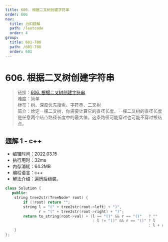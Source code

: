 ```yaml
---
title: 606. 根据二叉树创建字符串
order: 606
nav:
  title: 力扣题解
  path: /leetcode
  order: 4
group:
  title: 601-700
  path: /601-700
  order: 601
---
```


# 606. 根据二叉树创建字符串
    
> 链接：[606. 根据二叉树创建字符串](https://leetcode-cn.com/problems/construct-string-from-binary-tree/)  
> 难度：简单  
> 标签：树、深度优先搜索、字符串、二叉树  
> 简介：给定一棵二叉树，你需要计算它的直径长度。一棵二叉树的直径长度是任意两个结点路径长度中的最大值。这条路径可能穿过也可能不穿过根结点。
      
## 题解 1 - c++
- 编辑时间：2022.03.15
- 执行用时：32ms
- 内存消耗：64.2MB
- 编程语言：c++
- 解法介绍：遍历后组装。
```c++
class Solution {
   public:
    string tree2str(TreeNode* root) {
        if (!root) return "";
        string l = "(" + tree2str(root->left) + ")",
               r = "(" + tree2str(root->right) + ")";
        return to_string(root->val) + (l == "()" && r == "()"   ? ""
                                       : l != "()" && r == "()" ? l
                                                                : l + r);
    }
};
```

      